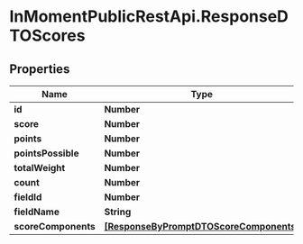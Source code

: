 # InMomentPublicRestApi.ResponseDTOScores

## Properties

Name | Type | Description | Notes
------------ | ------------- | ------------- | -------------
**id** | **Number** |  | [optional] 
**score** | **Number** |  | [optional] 
**points** | **Number** |  | [optional] 
**pointsPossible** | **Number** |  | [optional] 
**totalWeight** | **Number** |  | [optional] 
**count** | **Number** |  | [optional] 
**fieldId** | **Number** |  | [optional] 
**fieldName** | **String** |  | [optional] 
**scoreComponents** | [**[ResponseByPromptDTOScoreComponents]**](ResponseByPromptDTOScoreComponents.md) |  | [optional] 


